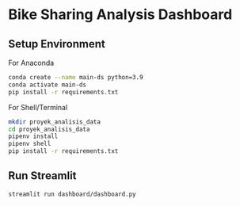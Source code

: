 # Bike Sharing Analysis Dashboard

## Setup Environment 

For Anaconda

```sh
conda create --name main-ds python=3.9
conda activate main-ds
pip install -r requirements.txt
```

For Shell/Terminal

```sh
mkdir proyek_analisis_data
cd proyek_analisis_data
pipenv install
pipenv shell
pip install -r requirements.txt
```

## Run Streamlit
```sh
streamlit run dashboard/dashboard.py
```






